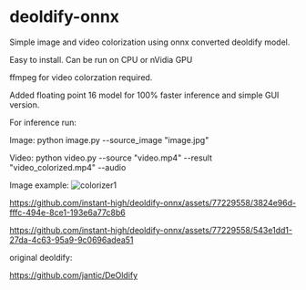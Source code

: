 # deoldify-onnx

Simple image and video colorization using onnx converted deoldify model.

Easy to install. Can be run on CPU or nVidia GPU

ffmpeg for video colorzation required.

Added floating point 16 model for 100% faster inference and simple GUI version.

For inference run:

Image:
python image.py --source_image "image.jpg"

Video:
python video.py --source "video.mp4" --result "video_colorized.mp4" --audio

Image example:
![colorizer1](https://github.com/instant-high/deoldify-onnx/assets/77229558/171642dd-9034-4ca7-8d29-c07c6e5e9f0a)


https://github.com/instant-high/deoldify-onnx/assets/77229558/3824e96d-fffc-494e-8ce1-193e6a77c8b6

https://github.com/instant-high/deoldify-onnx/assets/77229558/543e1dd1-27da-4c63-95a9-9c0696adea51


original deoldify:

https://github.com/jantic/DeOldify

